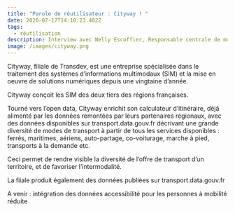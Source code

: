 ```yaml
---
title: "Parole de réutilisateur : Cityway ! "
date: 2020-07-17T14:10:23.482Z
tags:
  - réutilisation
description: Interview avec Nelly Escoffier, Responsable centrale de mobilité Itinisère
image: /images/cityway.png
---
```

<!--StartFragment-->

Cityway, filiale de Transdev, est une entreprise spécialisée dans le traitement des systèmes d’informations multimodaux (SIM) et la mise en oeuvre de solutions numériques depuis une vingtaine d’année.

<!--EndFragment-->



<!--StartFragment-->

Cityway conçoit les SIM des deux tiers des régions françaises.

Tourné vers l’open data, Cityway enrichit son calculateur d’itinéraire, déjà alimenté par les données remontées par leurs partenaires régionaux, avec des données disponibles sur transport.data.gouv.fr décrivant une grande diversité de modes de transport à partir de tous les services disponibles : ferrés, maritimes, aériens, auto-partage, co-voiturage, marche à pied, transports à la demande etc.

Ceci permet de rendre visible la diversité de l’offre de transport d’un territoire, et de favoriser l’intermodalité.



La fiiale produit également des données publiées sur transport.data.gouv.fr

<!--EndFragment-->



<!--StartFragment-->

A venir : intégration des données accessibilité pour les personnes à mobilité réduite

<!--EndFragment-->